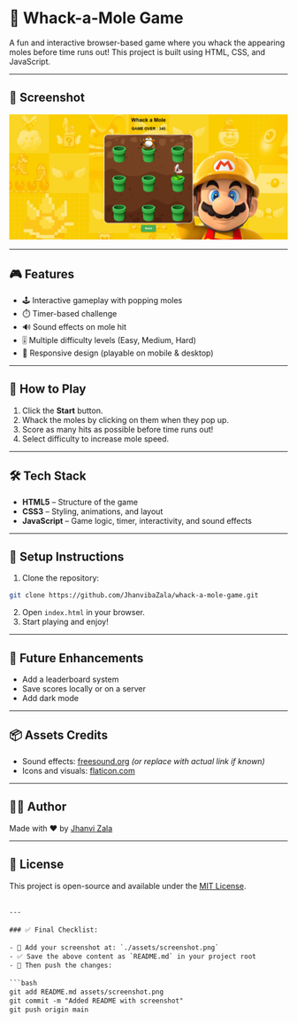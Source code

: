 # 🎯 Whack-a-Mole Game

A fun and interactive browser-based game where you whack the appearing moles before time runs out! This project is built using HTML, CSS, and JavaScript.

---

## 📸 Screenshot

![Game Screenshot](./Images/preview.png)

---

## 🎮 Features

- 🕹️ Interactive gameplay with popping moles
- ⏱️ Timer-based challenge
- 🔊 Sound effects on mole hit
- 🎚️ Multiple difficulty levels (Easy, Medium, Hard)
- 📱 Responsive design (playable on mobile & desktop)

---

## 🚀 How to Play

1. Click the **Start** button.
2. Whack the moles by clicking on them when they pop up.
3. Score as many hits as possible before time runs out!
4. Select difficulty to increase mole speed.

---

## 🛠️ Tech Stack

- **HTML5** – Structure of the game
- **CSS3** – Styling, animations, and layout
- **JavaScript** – Game logic, timer, interactivity, and sound effects

---

## 🔧 Setup Instructions

1. Clone the repository:

```bash
git clone https://github.com/JhanvibaZala/whack-a-mole-game.git
````

2. Open `index.html` in your browser.
3. Start playing and enjoy!

---

## 🌟 Future Enhancements

* Add a leaderboard system
* Save scores locally or on a server
* Add dark mode

---

## 📦 Assets Credits

* Sound effects: [freesound.org](https://freesound.org/) *(or replace with actual link if known)*
* Icons and visuals: [flaticon.com](https://www.flaticon.com/)

---

## 🙋‍♀️ Author

Made with ❤️ by [Jhanvi Zala](https://github.com/JhanvibaZala)

---

## 📄 License

This project is open-source and available under the [MIT License](LICENSE).

````

---

### ✅ Final Checklist:

- 📂 Add your screenshot at: `./assets/screenshot.png`
- ✅ Save the above content as `README.md` in your project root
- 🧠 Then push the changes:

```bash
git add README.md assets/screenshot.png
git commit -m "Added README with screenshot"
git push origin main
````
